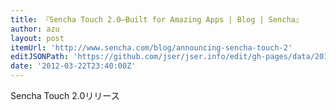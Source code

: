 ```yaml
---
title: 『Sencha Touch 2.0—Built for Amazing Apps | Blog | Sencha』
author: azu
layout: post
itemUrl: 'http://www.sencha.com/blog/announcing-sencha-touch-2'
editJSONPath: 'https://github.com/jser/jser.info/edit/gh-pages/data/2012/03/index.json'
date: '2012-03-22T23:40:00Z'
---
```

Sencha Touch 2.0リリース
